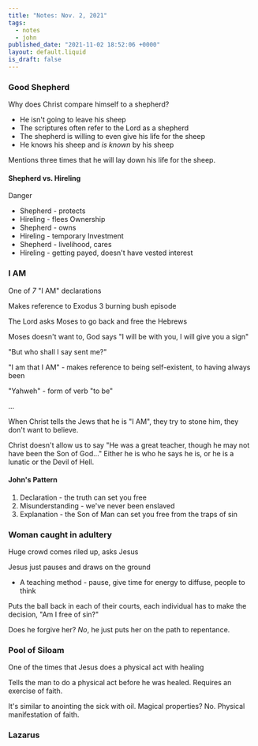 ```yaml
---
title: "Notes: Nov. 2, 2021"
tags:
  - notes
  - john
published_date: "2021-11-02 18:52:06 +0000"
layout: default.liquid
is_draft: false
---
```

### Good Shepherd

Why does Christ compare himself to a shepherd?
  * He isn't going to leave his sheep
  * The scriptures often refer to the Lord as a
    shepherd
  * The shepherd is willing to even give his life
    for the sheep
  * He knows his sheep and *is known* by his sheep

Mentions three times that he will lay down his
life for the sheep.

#### Shepherd vs. Hireling
Danger
  * Shepherd - protects
  * Hireling - flees
Ownership
  * Shepherd - owns
  * Hireling - temporary
Investment
  * Shepherd - livelihood, cares
  * Hireling - getting payed, doesn't have vested
    interest

### I AM
One of *7* "I AM" declarations

Makes reference to Exodus 3 burning bush episode

The Lord asks Moses to go back and free the
Hebrews

Moses doesn't want to, God says "I will be with
you, I will give you a sign"

"But who shall I say sent me?"

"I am that I AM" - makes reference to being
self-existent, to having always been

"Yahweh" - form of verb "to be"

...

When Christ tells the Jews that he is "I AM", they
try to stone him, they don't want to believe.

Christ doesn't allow us to say "He was a great
teacher, though he may not have been the Son of
God..." Either he is who he says he is, or he is a
lunatic or the Devil of Hell.

#### John's Pattern
1. Declaration - the truth can set you free
2. Misunderstanding - we've never been enslaved
3. Explanation - the Son of Man can set you free
   from the traps of sin

### Woman caught in adultery
Huge crowd comes riled up, asks Jesus

Jesus just pauses and draws on the ground
  * A teaching method - pause, give time for
    energy to diffuse, people to think

Puts the ball back in each of their courts, each
individual has to make the decision, "Am I free of
sin?"

Does he forgive her? *No*, he just puts her on the
path to repentance.

### Pool of Siloam
One of the times that Jesus does a physical act
with healing

Tells the man to do a physical act before he was
healed. Requires an exercise of faith.

It's similar to anointing the sick with
oil. Magical properties? No. Physical
manifestation of faith.

### Lazarus
